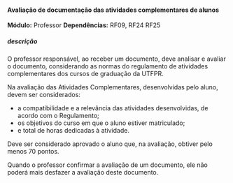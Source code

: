 #### Avaliação de documentação das atividades complementares de alunos

**Módulo:** Professor
**Dependências:** RF09, RF24 RF25
##### descrição
O professor responsável, ao receber um documento, deve 
analisar e avaliar o documento, considerando as normas
do regulamento de atividades
complementares dos cursos de graduação da
UTFPR. 

Na avaliação das Atividades Complementares, desenvolvidas
pelo aluno, devem ser considerados:
- a compatibilidade e a relevância das atividades desenvolvidas, de acordo com o Regulamento;  
- os objetivos do curso em que o aluno estiver matriculado;
- e total de horas dedicadas à atividade.

    
Deve ser considerado aprovado o aluno que, na
avaliação, obtiver pelo menos 70 pontos.

Quando o professor confirmar a avaliação de um documento, ele não poderá mais desfazer a avaliação deste documento.